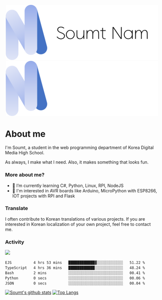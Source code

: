 <p align="center">
  <img src="https://github.com/soumt-r/soumt-r/blob/main/soumt.png?raw=true#gh-light-mode-only" style="width:500px">
  <img src="https://github.com/soumt-r/soumt-r/blob/main/soumt_dark.png?raw=true#gh-dark-mode-only" style="width:500px">
</p>

# About me

I'm Soumt, a student in the web programming department of Korea Digital Media High School.

As always, I make what I need. Also, it makes something that looks fun.

### More about me?
- 🌱 I’m currently learning C#, Python, Linux, RPI, NodeJS
- :pushpin: I'm interested in AVR boards like Arduino, MicroPython with ESP8266, IOT projects with RPI and Flask

### Translate
I often contribute to Korean translations of various projects. If you are interested in Korean localization of your own project, feel free to contact me.

### Activity
<img height="400" img src="https://wakatime.com/share/@soumt_r/0e4d0df5-374b-4c75-8ddb-57d54d739f69.svg"></img>

<!--START_SECTION:waka-->

```txt
EJS          4 hrs 53 mins   ████████████▓░░░░░░░░░░░░   51.22 %
TypeScript   4 hrs 36 mins   ████████████░░░░░░░░░░░░░   48.24 %
Bash         2 mins          ░░░░░░░░░░░░░░░░░░░░░░░░░   00.41 %
Python       0 secs          ░░░░░░░░░░░░░░░░░░░░░░░░░   00.06 %
JSON         0 secs          ░░░░░░░░░░░░░░░░░░░░░░░░░   00.04 %
```

<!--END_SECTION:waka-->

[![Soumt's github stats](https://github-readme-stats.vercel.app/api?username=soumt-r)](https://github.com/anuraghazra/github-readme-stats)
[![Top Langs](https://github-readme-stats.vercel.app/api/top-langs/?username=soumt-r&layout=compact)](https://github.com/anuraghazra/github-readme-stats)

